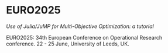 # EURO2025
*Use of Julia/JuMP for Multi-Objective Optimization: a tutorial*

EURO2025: 34th European Conference on Operational Research conference. 
22 - 25 June, University of Leeds, UK.
